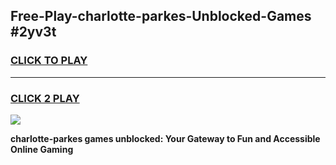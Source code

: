 
## Free-Play-charlotte-parkes-Unblocked-Games #2yv3t
<h3>
<a href="https://news.freeplayer.one?title=charlotte-parkes&ref=8M">CLICK TO PLAY</a></h3>
<hr>

<h3>
<a href="https://news.freeplayer.one?title=charlotte-parkes&ref=8M">CLICK 2 PLAY</a>
  
</h3>

<a href="https://news.freeplayer.one?title=charlotte-parkes&ref=8M"><img src="https://clearcache.store/games.png"></a>


**charlotte-parkes games unblocked: Your Gateway to Fun and Accessible Online Gaming**
